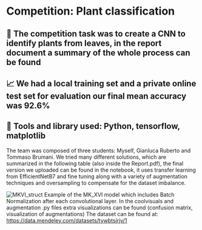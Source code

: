 # Competition: Plant classification
## 🎯 The competition task was to create a CNN to identify plants from leaves, in the report document a summary of the whole process can be found
## 📈 We had a local training set and a private online test set for evaluation our final mean accuracy was 92.6%
## 🧰 Tools and library used: Python, tensorflow, matplotlib

The team was composed of three students: Myself, Gianluca Ruberto and Tommaso Brumani. 
We tried many different solutions, which are summarized in the following table (also inside the Report.pdf), the final version we uploaded can be found in the notebook, it uses transfer learning from EfficientNetB7 and fine tuning along with a variety of augmentation techniques and oversampling to compensate for the dataset imbalance.

![MKVI_struct](https://user-images.githubusercontent.com/62057461/143869086-8d706e10-321a-42c7-aa8e-436bbfeaf242.png)
Example of the MK_XVI model which includes Batch Normalization after each convolutional layer. 
In the coolvisuals and augmentation .py files extra visualizations can be found (confusion matrix, visualization of augmentations)
The dataset can be found at: https://data.mendeley.com/datasets/tywbtsjrjv/1
